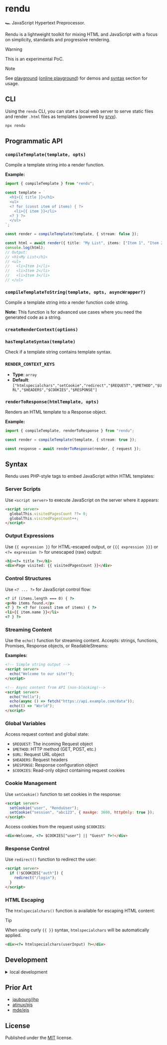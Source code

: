 # rendu

🏎️ JavaScript Hypertext Preprocessor.

Rendu is a lightweight toolkit for mixing HTML and JavaScript with a focus on simplicity, standards and progressive rendering.

> [!WARNING]
> This is an experimental PoC.

> [!NOTE]
> See [playground](./playground/) ([online playground](https://stackblitz.com/github/h3js/rendu/tree/main/playground?file=index.html)) for demos and [syntax](#syntax) section for usage.

## CLI

Using the `rendu` CLI, you can start a local web server to serve static files and render `.html` files as templates (powered by [srvx](https://srvx.h3.dev)).

```sh
npx rendu
```

## Programmatic API

<!-- automd:jsdocs src="./src/index.ts" -->

### `compileTemplate(template, opts)`

Compile a template string into a render function.

**Example:**

```ts
import { compileTemplate } from "rendu";

const template = `
  <h1>{{ title }}</h1>
  <ul>
  <? for (const item of items) { ?>
    <li>{{ item }}</li>
  <? } ?>
  </ul>
`;

const render = compileTemplate(template, { stream: false });

const html = await render({ title: "My List", items: ["Item 1", "Item 2", "Item 3"] });
console.log(html);
// Output:
// <h1>My List</h1>
// <ul>
//   <li>Item 1</li>
//   <li>Item 2</li>
//   <li>Item 3</li>
// </ul>
```

### `compileTemplateToString(template, opts, asyncWrapper?)`

Compile a template string into a render function code string.

**Note:** This function is for advanced use cases where you need the generated code as a string.

### `createRenderContext(options)`

### `hasTemplateSyntax(template)`

Check if a template string contains template syntax.

### `RENDER_CONTEXT_KEYS`

- **Type**: `array`
- **Default**: `["htmlspecialchars","setCookie","redirect","$REQUEST","$METHOD","$URL","$HEADERS","$COOKIES","$RESPONSE"]`

### `renderToResponse(htmlTemplate, opts)`

Renders an HTML template to a Response object.

**Example:**

```ts
import { compileTemplate, renderToResponse } from "rendu";

const render = compileTemplate(template, { stream: true });

const response = await renderToResponse(render, { request });
```

<!-- /automd -->

## Syntax

Rendu uses PHP-style tags to embed JavaScript within HTML templates:

### Server Scripts

Use `<script server>` to execute JavaScript on the server where it appears:

```html
<script server>
  globalThis.visitedPagesCount ??= 0;
  globalThis.visitedPagesCount++;
</script>
```

### Output Expressions

Use `{{ expression }}` for HTML-escaped output, or `{{{ expression }}}` or `<?= expression ?>` for unescaped (raw) output:

```html
<h1><?= title ?></h1>
<div>Page visited: {{ visitedPagesCount }}</div>
```

### Control Structures

Use `<? ... ?>` for JavaScript control flow:

```html
<? if (items.length === 0) { ?>
<p>No items found.</p>
<? } ?> <? for (const item of items) { ?>
<li>{{ item.name }}</li>
<? } ?>
```

### Streaming Content

Use the `echo()` function for streaming content. Accepts: strings, functions, Promises, Response objects, or ReadableStreams:

**Examples:**

```html
<!-- Simple string output -->
<script server>
  echo("Welcome to our site!");
</script>

<!-- Async content from API (non-blocking)-->
<script server>
  echo("Hello");
  echo(async () => fetch("https://api.example.com/data"));
  echo(() => "World");
</script>
```

### Global Variables

Access request context and global state:

- `$REQUEST`: The incoming Request object
- `$METHOD`: HTTP method (GET, POST, etc.)
- `$URL`: Request URL object
- `$HEADERS`: Request headers
- `$RESPONSE`: Response configuration object
- `$COOKIES`: Read-only object containing request cookies

### Cookie Management

Use `setCookie()` function to set cookies in the response:

```html
<script server>
  setCookie("user", "RenduUser");
  setCookie("session", "abc123", { maxAge: 3600, httpOnly: true });
</script>
```

Access cookies from the request using `$COOKIES`:

```html
<div>Welcome, <?= $COOKIES["user"] || "Guest" ?>!</div>
```

### Response Control

Use `redirect()` function to redirect the user:

```html
<script server>
  if (!$COOKIES["auth"]) {
    redirect("/login");
  }
</script>
```

### HTML Escaping

The `htmlspecialchars()` function is available for escaping HTML content:

> [!TIP]
> When using curly `{{ }}` syntax, `htmlspecialchars` will be automatically applied.

```html
<div><?= htmlspecialchars(userInput) ?></div>
```

## Development

<details>

<summary>local development</summary>

- Clone this repository
- Install the latest LTS version of [Node.js](https://nodejs.org/en/)
- Enable [Corepack](https://github.com/nodejs/corepack) using `corepack enable`
- Install dependencies using `pnpm install`
- Run interactive tests using `pnpm dev`

</details>

## Prior Art

- [jaubourg/jhp](https://github.com/jaubourg/jhp)
- [atinux/pjs](https://github.com/atinux/pjs)
- [mde/ejs](https://github.com/mde/ejs)

## License

Published under the [MIT](https://github.com/unjs/rendu/blob/main/LICENSE) license.

